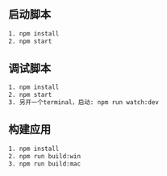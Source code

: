 ## 启动脚本

```sh
1. npm install
2. npm start
```

## 调试脚本

```sh
1. npm install
2. npm start
3. 另开一个terminal，启动: npm run watch:dev
```

## 构建应用

```sh
1. npm install
2. npm run build:win
3. npm run build:mac
```